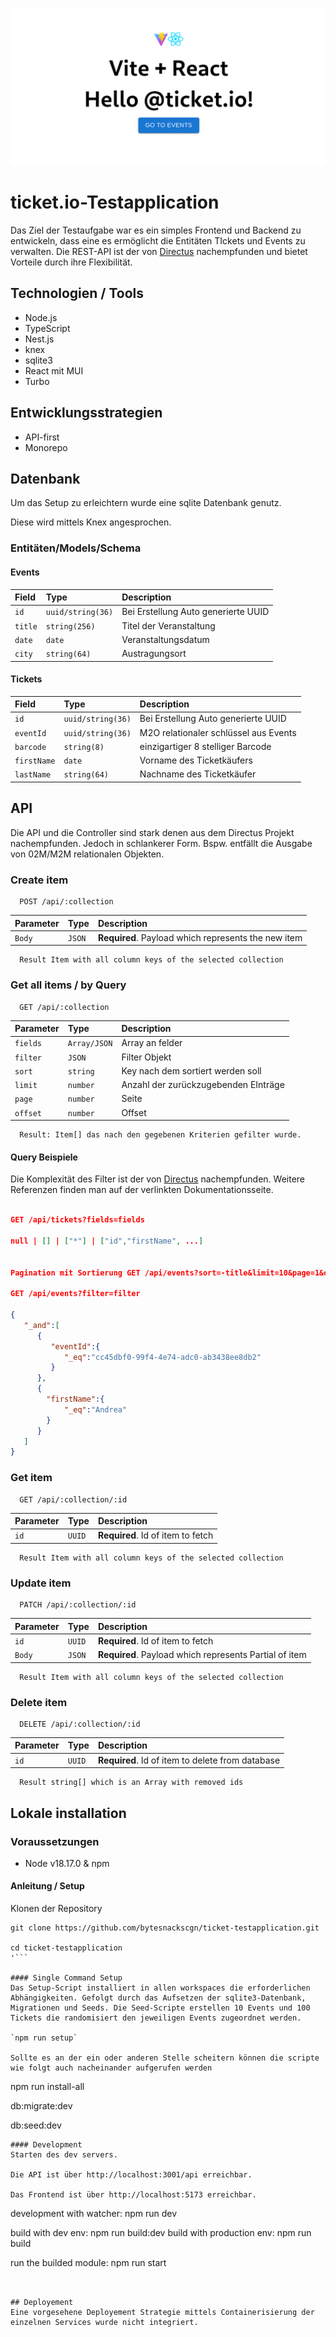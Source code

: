 
![App Screenshot](https://raw.githubusercontent.com/bytesnackscgn/ticket-testapplication/main/repoimage.png)

# ticket.io-Testapplication

Das Ziel der Testaufgabe war es ein simples Frontend und Backend zu entwickeln, dass eine es ermöglicht die Entitäten TIckets und Events zu verwalten.
Die REST-API ist der von [Directus](https://docs.directus.io/reference/filter-rules.html) nachempfunden und bietet Vorteile durch ihre Flexibilität.

## Technologien / Tools
- Node.js
- TypeScript
- Nest.js
- knex
- sqlite3
- React mit MUI
- Turbo

## Entwicklungsstrategien
- API-first
- Monorepo

## Datenbank
Um das Setup zu erleichtern wurde eine sqlite Datenbank genutz.

Diese wird mittels Knex angesprochen.

### Entitäten/Models/Schema

#### Events

| Field 	| Type     | Description                       |
| :-------- | :------- | :-------------------------------- |
| `id`      | `uuid/string(36)` | Bei Erstellung Auto generierte UUID  |
| `title`      | `string(256)` | Titel der Veranstaltung |
| `date`      | `date` | Veranstaltungsdatum |
| `city`      | `string(64)` | Austragungsort |

#### Tickets
| Field 	| Type     | Description                       |
| :-------- | :------- | :-------------------------------- |
| `id`      | `uuid/string(36)` | Bei Erstellung Auto generierte UUID  |
| `eventId`      | `uuid/string(36)` | M2O relationaler schlüssel aus Events |
| `barcode`      | `string(8)` | einzigartiger 8 stelliger Barcode  |
| `firstName`      | `date` | Vorname des Ticketkäufers |
| `lastName`      | `string(64)` | Nachname des Ticketkäufer |

## API
Die API und die Controller sind stark denen aus dem Directus Projekt nachempfunden.
Jedoch in schlankerer Form. Bspw. entfällt die Ausgabe von 02M/M2M relationalen Objekten.

### Create item

```http
  POST /api/:collection
```

| Parameter | Type     | Description                       |
| :-------- | :------- | :-------------------------------- |
| `Body`	| `JSON` | **Required**. Payload which represents the new item |

```
  Result Item with all column keys of the selected collection
```


### Get all items / by Query
```http
  GET /api/:collection
```

| Parameter | Type     | Description                |
| :-------- | :------- | :------------------------- |
| `fields` | `Array/JSON` | Array an felder |
| `filter` | `JSON` | Filter Objekt  |
| `sort` | `string` | Key nach dem sortiert werden soll |
| `limit` | `number` | Anzahl der zurückzugebenden EInträge |
| `page` | `number` | Seite |
| `offset` | `number` | Offset |

```
  Result: Item[] das nach den gegebenen Kriterien gefilter wurde.
```
#### Query Beispiele

Die Komplexität des Filter ist der von [Directus](https://docs.directus.io/reference/filter-rules.html) nachempfunden. Weitere Referenzen finden man auf der verlinkten Dokumentationsseite. 

```JSON

GET /api/tickets?fields=fields

null | [] | ["*"] | ["id","firstName", ...]


Pagination mit Sortierung GET /api/events?sort=-title&limit=10&page=1&offset=1

GET /api/events?filter=filter

{
   "_and":[
      {
         "eventId":{
            "_eq":"cc45dbf0-99f4-4e74-adc0-ab3438ee8db2"
         }
      },
	  {
		"firstName":{
            "_eq":"Andrea"
        }
	  }
   ]
}
```

### Get item

```http
  GET /api/:collection/:id
```

| Parameter | Type     | Description                       |
| :-------- | :------- | :-------------------------------- |
| `id`      | `UUID` | **Required**. Id of item to fetch |

```
  Result Item with all column keys of the selected collection
```

### Update item

```http
  PATCH /api/:collection/:id
```

| Parameter | Type     | Description                       |
| :-------- | :------- | :-------------------------------- |
| `id`      | `UUID` | **Required**.  Id of item to fetch  |
| `Body`      | `JSON` | **Required**.  Payload which represents Partial of item |

```
  Result Item with all column keys of the selected collection
```

### Delete item

```http
  DELETE /api/:collection/:id
```

| Parameter | Type     | Description                       |
| :-------- | :------- | :-------------------------------- |
| `id`      | `UUID` | **Required**.  Id of item to delete from database  |

```
  Result string[] which is an Array with removed ids
```

## Lokale installation

### Voraussetzungen
- Node v18.17.0 & npm

#### Anleitung / Setup
Klonen der Repository

```
git clone https://github.com/bytesnackscgn/ticket-testapplication.git

cd ticket-testapplication
'```

#### Single Command Setup
Das Setup-Script installiert in allen workspaces die erforderlichen Abhängigkeiten. Gefolgt durch das Aufsetzen der sqlite3-Datenbank, Migrationen und Seeds. Die Seed-Scripte erstellen 10 Events und 100 Tickets die randomisiert den jeweiligen Events zugeordnet werden. 

`npm run setup`

Sollte es an der ein oder anderen Stelle scheitern können die scripte wie folgt auch nacheinander aufgerufen werden

```
npm run install-all

db:migrate:dev

db:seed:dev
```
#### Development
Starten des dev servers.

Die API ist über http://localhost:3001/api erreichbar.

Das Frontend ist über http://localhost:5173 erreichbar.

```
development with watcher: npm run dev

build with dev env: npm run build:dev
build with production env: npm run build

run the builded module: npm run start
```


## Deployement
Eine vorgesehene Deployement Strategie mittels Containerisierung der einzelnen Services wurde nicht integriert.

